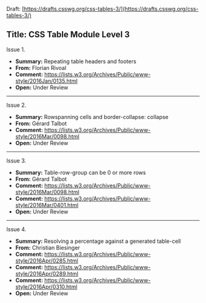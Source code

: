 Draft:    [https://drafts.csswg.org/css-tables-3/](https://drafts.csswg.org/css-tables-3/)
## Title:    CSS Table Module Level 3

Issue 1.

* **Summary:**  Repeating table headers and footers
* **From:**     Florian Rivoal
* **Comment:**  https://lists.w3.org/Archives/Public/www-style/2016Jan/0135.html
* **Open:**     Under Review

----

Issue 2.

* **Summary:**  Rowspanning cells and border-collapse: collapse
* **From:**     Gérard Talbot
* **Comment:**  https://lists.w3.org/Archives/Public/www-style/2016Mar/0098.html
* **Open:**     Under Review

----

Issue 3.

* **Summary:**  Table-row-group can be 0 or more rows
* **From:**     Gérard Talbot
* **Comment:**  https://lists.w3.org/Archives/Public/www-style/2016Mar/0098.html
* **Comment:**  https://lists.w3.org/Archives/Public/www-style/2016Mar/0401.html
* **Open:**     Under Review

----

Issue 4.

* **Summary:**  Resolving a percentage against a generated table-cell
* **From:**     Christian Biesinger
* **Comment:**  https://lists.w3.org/Archives/Public/www-style/2016Apr/0285.html
* **Comment:**  https://lists.w3.org/Archives/Public/www-style/2016Apr/0289.html
* **Comment:**  https://lists.w3.org/Archives/Public/www-style/2016Apr/0310.html
* **Open:**     Under Review